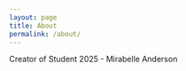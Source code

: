 ```yaml
---
layout: page
title: About
permalink: /about/
---
```


Creator of Student 2025 - Mirabelle Anderson

